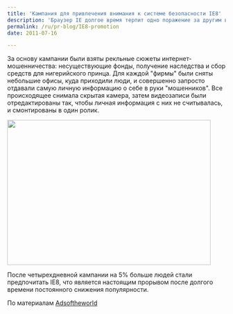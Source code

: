 ```yaml
---
title: 'Кампания для привлечения внимания к системе безопасности IE8'
description: 'Браузер IE долгое время терпит одно поражение за другим в конкурентной борьбе с Firefox, Chrome и другими. Microsoft реiшила обратить внимание потребителей на встроенный инструмент безопасности браузера, причем сделать это необычным способом.'
permalink: /ru/pr-blog/IE8-promotion
date: 2011-07-16

---
```


За основу кампании были взяты рекльные сюжеты интернет-мошенничества: несуществующие фонды, получение наследства и сбор средств для нигерийского принца. Для каждой "фирмы" были сняты небольшие офисы, куда приходили люди, и совершенно запросто отдавали самую личную информацию о себе в руки "мошенников". Все происходящее снимала скрытая камера, затем видеозаписи были отредактированы так, чтобы личная информация с них не считывалась, и смонтированы в один ролик.

<img src="{{ site.assets }}/upload/internet_explorer_8_online_scams_taken_offline%20(1).jpg" alt="" class="post__img" width="469" height="335">

После четырехдневной кампании на 5% больше людей стали предпочитать IE8, что является настоящим прорывом после долгого времени постоянного снижения популярности.

По материалам <a href="http://adsoftheworld.com/media/ambient/microsoft_internet_explorer_8_online_scams_taken_offline?size=_original">Adsoftheworld</a>

